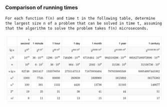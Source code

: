 ### Comparison of running times

	For each function f(n) and time t in the following table, determine the largest size n of a problem that can be solved in time t, assuming that the algorithm to solve the problem takes f(n) microseconds.

![table of answer](https://raw.githubusercontent.com/Mcflag/IntroAlgorithms/master/pic/running_time.png)